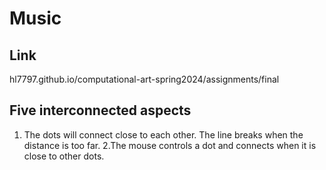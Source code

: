 # Music 
## Link
hl7797.github.io/computational-art-spring2024/assignments/final

## Five interconnected aspects
1. The dots will connect close to each other. The line breaks when the distance is too far.
2.The mouse controls a dot and connects when it is close to other dots.
